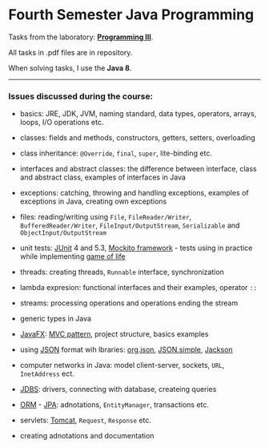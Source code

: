 # Fourth Semester Java Programming

Tasks from the laboratory: [__Programming III__](https://usosweb.umk.pl/kontroler.php?_action=katalog2/przedmioty/pokazPrzedmiot&kod=1000-I1PR3).

All tasks in .pdf files are in repository.

When solving tasks, I use the __Java 8__.

---

### Issues discussed during the course:

- basics: JRE, JDK, JVM, naming standard, data types, operators, arrays, loops, I/O operations etc.
  
- classes: fields and methods, constructors, getters, setters, overloading
- class inheritance: `@Override`, `final`, `super`, lite-binding etc.
- interfaces and abstract classes: the difference between interface, class and abstract class, examples of interfaces in Java
- exceptions: catching, throwing and handling exceptions, examples of exceptions in Java, creating own exceptions
- files: reading/writing using `File`, `FileReader/Writer`, `BufferedReader/Writer`, `FileInput/OutputStream`, `Serializable` and `ObjectInput/OutputStream`
- unit tests: [JUnit](https://junit.org/junit5/) 4 and 5.3, [Mockito framework](https://site.mockito.org) - tests using in practice while implementing [game of life](https://en.wikipedia.org/wiki/Conway%27s_Game_of_Life)
- threads: creating threads, `Runnable` interface, synchronization
- lambda expresion: functional interfaces and their examples, operator `::`
- streams: processing operations and operations ending the stream
- generic types in Java
- [JavaFX](https://openjfx.io): [MVC pattern](https://en.wikipedia.org/wiki/Model–view–controller), project structure, basics examples
- using [JSON](https://www.json.org) format wih lbraries: [org.json](https://github.com/stleary/JSON-java), [JSON.simple](https://code.google.com/archive/p/json-simple/), [Jackson](https://en.wikipedia.org/wiki/Jackson_(API))
- computer networks in Java: model client-server, sockets, `URL`, `InetAddress` ect.
- [JDBS](https://en.wikipedia.org/wiki/Java_Database_Connectivity): drivers, connecting with database, createing queries
- [ORM](https://en.wikipedia.org/wiki/Object-relational_mapping) - [JPA](https://en.wikipedia.org/wiki/Java_Persistence_API): adnotations, `EntityManager`, transactions etc.
- servlets: [Tomcat](http://tomcat.apache.org), `Request`, `Response` etc.
- creating adnotations and documentation

